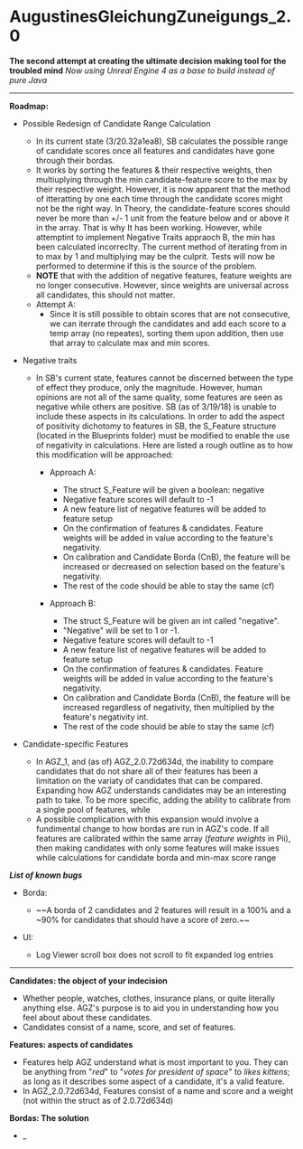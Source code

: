 
# AugustinesGleichungZuneigungs_2.0

**The second attempt at creating the ultimate decision making tool for the troubled mind**
*Now using Unreal Engine 4 as a base to build instead of pure Java*

-----------------------------------------

**Roadmap:**

- Possible Redesign of Candidate Range Calculation
	+ In its current state (3/20.32a1ea8), SB calculates the possible range of candidate scores once
		  all features and candidates have gone through their bordas.
	+ It works by sorting the features & their respective weights, then multiuplying through
		  the min candidate-feature score to the max by their respective weight. However, it
		  is now apparent that the method of itteratting by one each time through the candidate
		  scores might not be the right way.
		  In Theory, the candidate-feature scores should never be more than +/- 1 unit from the 
		  feature below and or above it in the array. That is why It has been working. However, while
		  attemptint to implement Negative Traits appraoch B, the min has been calculated incorreclty.
		  The current method of iterating from in to max by 1 and multiplying may be the culprit.
		  Tests will now be performed to determine if this is the source of the problem.
	+ **NOTE** that with the addition of negative features, feature weights are no longer consecutive.
		However, since weights are universal across all candidates, this should not matter.
		  
	- Attempt A:
		 + Since it is still possible to obtain scores that are not consecutive, we can iterrate
			through the candidates and add each score to a temp array (no repeates), sorting them upon
			addition, then use that array to calculate max and min scores.
			
- Negative traits
	+ In SB's current state, features cannot be discerned between the type of effect they
		produce, only the magnitude. However, human opinions are not all of the same quality,
		some features are seen as negative while others are positive. SB (as of 3/19/18) is
		unable to include these aspects in its calculations.
		In order to add the aspect of positivity dichotomy to features in SB, the S_Feature
		structure (located in the Blueprints folder) must be modified to enable the use
		of negativity in calculations. Here are listed a rough outline as to how this modification
		will be approached:
		- Approach A:
			+ The struct S_Feature will be given a boolean: negative
			+ Negative feature scores will default to -1
			-  A new feature list of negative features will be added to feature setup
			+ On the confirmation of features & candidates. Feature weights will be added
				in value according to the feature's negativity.
			+ On calibration and Candidate Borda (CnB), the feature will be increased or decreased
			  on selection based on the feature's negativity.
			+ The rest of the code should be able to stay the same (cf)
			
		- Approach B:
			+	The struct S_Feature will be given an int called "negative".
			+ "Negative" will be set to 1 or -1.
			+ Negative feature scores will default to -1
			+ A new feature list of negative features will be added to feature setup
			+ On the confirmation of features & candidates. Feature weights will be added
				  in value according to the feature's negativity.
			+ On calibration and Candidate Borda (CnB), the feature will be increased regardless 
				  of negativity, then multiplied by the feature's negativity int.
			+ The rest of the code should be able to stay the same (cf)
			
- Candidate-specific Features
	-	In AGZ_1, and (as of) AGZ_2.0.72d634d, the inability to compare candidates that do not share
		  all of their features has been a limitation on the variaty of candidates that can be compared.
		  Expanding how AGZ understands candidates may be an interesting path to take. To be more specific,
		  adding the ability to calibrate from a single pool of features, while 
	-	A possible complication with this expansion would involve a fundimental change to how bordas are
		  run in AGZ's code. If all features are calibrated within the same array (*feature weights* in Pii),
		  then making candidates with only some features will make issues while calculations for candidate
		  borda and min-max score range
		  


***List of known bugs***
- Borda:
	- ~~A borda of 2 candidates and 2 features will result in a 100% and a ~90%  for candidates that should have a score of zero.~~
		
- UI:
	- Log Viewer scroll box does not scroll to fit expanded log entries


-----------------------------------------------------------------------------

**Candidates: the object of your indecision**

- Whether people, watches, clothes, insurance plans, or quite literally anything else. AGZ's purpose is
to aid you in understanding how you feel about about these candidates. 
- Candidates consist of a name, score, and set of features.

**Features: aspects of candidates**
- Features help AGZ understand what is most important to you. They can be anything from "*red*" to "*votes for president of space*" to *likes kittens*; as long as it describes some aspect of a candidate, it's a valid feature. 
- In AGZ_2.0.72d634d, Features consist of a name and score and a weight (not within the struct as of 2.0.72d634d)

**Bordas: The solution**
-  _
